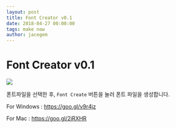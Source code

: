 ```yaml
---
layout: post
title: Font Creator v0.1
date: 2018-04-27 00:00:00
tags: make now
author: jacegem
---
```


# Font Creator v0.1

![](https://goo.gl/ZwoBtY)

폰트파일을 선택한 후, `Font Create` 버튼을 눌러 폰트 파일을 생성합니다.



For Windows : <https://goo.gl/v9r4jz>

For Mac : <https://goo.gl/2jRXHR>



